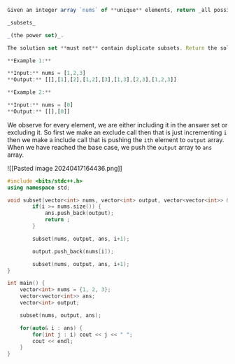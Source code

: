 ```js
Given an integer array `nums` of **unique** elements, return _all possible_

_subsets_

_(the power set)_.

The solution set **must not** contain duplicate subsets. Return the solution in **any order**.

**Example 1:**

**Input:** nums = [1,2,3]
**Output:** [[],[1],[2],[1,2],[3],[1,3],[2,3],[1,2,3]]

**Example 2:**

**Input:** nums = [0]
**Output:** [[],[0]]
```

We observe for every element, we are either including it in the answer set or excluding it. So first we make an exclude call then that is just incrementing `i` then we make a include call that is pushing the `ith` element to `output` array. When we have reached the base case, we push the `output` array to `ans` array.

![[Pasted image 20240417164436.png]]
```cpp
#include <bits/stdc++.h>
using namespace std;

void subset(vector<int> nums, vector<int> output, vector<vector<int>> &ans, int i = 0) {
        if(i >= nums.size()) {
            ans.push_back(output);
            return ;
        }

        subset(nums, output, ans, i+1);

        output.push_back(nums[i]);

        subset(nums, output, ans, i+1);
}

int main() {
	vector<int> nums = {1, 2, 3};
	vector<vector<int>> ans;
    vector<int> output;

    subset(nums, output, ans);

	for(auto& i : ans) {
		for(int j : i) cout << j << " ";
	    cout << endl;
	}
}
```